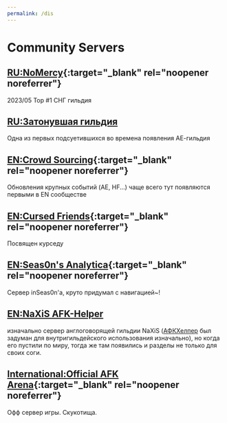 ```yaml
---
permalink: /dis
---
```


# Community Servers

## [RU:NoMercy](https://discord.gg/nom3rcy){:target="_blank" rel="noopener noreferrer"}

 2023/05 Top #1 СНГ гильдия

## [RU:Затонувшая гильдия](https://discord.gg/NFqvgcX3ak)

Одна из первых подсуетившихся во времена появления АЕ-гильдия

## [EN:Crowd Sourcing](https://discord.gg/EYtHQVWSyn){:target="_blank" rel="noopener noreferrer"}

Обновления крупных событий (AE, HF...) чаще всего тут появляются первыми в EN сообществе

## [EN:Cursed Friends](https://discord.gg/5neB6RzAHv){:target="_blank" rel="noopener noreferrer"}

Посвящен курседу

## [EN:Seas0n's Analytica](https://discord.gg/n8mutNttdZ){:target="_blank" rel="noopener noreferrer"}

Сервер inSeas0n'a, круто придумал с навигацией~!

## [EN:NaXiS AFK-Helper](https://discord.com/invite/H6NY2hG)

 изначально сервер англоговорящей гильдии  NaXiS ([АФКХелпер](https://afkhelper.nax.is/) был задуман для внутригильдейского использования изначально), но когда его пустили по миру, тогда же там появились и разделы не только для своих соги.

## [International:Official AFK Arena](https://discord.gg/afkarena){:target="_blank" rel="noopener noreferrer"}

Офф сервер игры. Скукотища.
